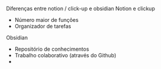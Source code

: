 Diferenças entre notion / click-up e obsidian
Notion e clickup
- Número maior de funções
- Organizador de tarefas

Obsidian
- Repositório de conhecimentos
- Trabalho colaborativo (através do Github)
- 
